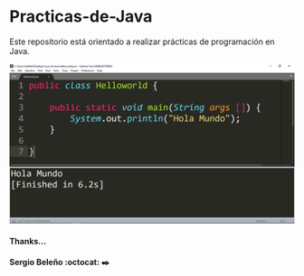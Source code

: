 # Practicas-de-Java
Este repositorio está orientado a realizar prácticas de programación en Java.

<img src="Hello.png" />

#### Thanks... 
####  Sergio Beleño :octocat: ✒️
